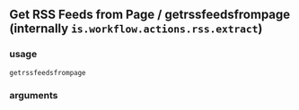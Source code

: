 
## Get RSS Feeds from Page / getrssfeedsfrompage (internally `is.workflow.actions.rss.extract`)


### usage
`getrssfeedsfrompage `

### arguments

